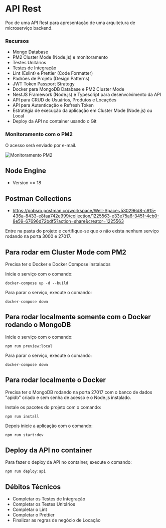 # API Rest

Poc de uma API Rest para apresentação de uma arquitetura de microserviço backend.

### Recursos
- Mongo Database
- PM2 Cluster Mode (Node.js) e monitoramento
- Testes Unitários
- Testes de Integração
- Lint (Eslint) e Prettier (Code Formatter)
- Padrões de Projeto (Design Patterns) 
- JWT Token Passport Strategy
- Docker para MongoDB Database e PM2 Cluster Mode
- NestJS Framework (Node.js) e Typescript para desenvolvimento da API
- API para CRUD de Usuários, Produtos e Locações
- API para Autenticação e Refresh Token
- Estratégia de execução da aplicação em Cluster Mode (Node.js) ou Local
- Deploy da API no container usando o Git

### Monitoramento com o PM2

O acesso será enviado por e-mail.

![Monitoramento PM2](/../main/public/images/pm2.png?raw=true "Monitoramento PM2")

## Node Engine
- Version >= 18

## Postman Collections
- https://pobsro.postman.co/workspace/Well-Space~530296d8-c915-436a-8433-e8faa742e999/collection/1225563-e33e75a6-3451-4cb0-8e59-67696d72bdf5?action=share&creator=1225563

Entre na pasta do projeto e certifique-se que o não exista nenhum serviço rodando na porta 3000 e 27017.

## Para rodar em Cluster Mode com PM2 

Precisa ter o Docker e Docker Compose instalados

Inicie o serviço com o comando:

`docker-compose up -d --build`

Para parar o serviço, execute o comando:

`docker-compose down`

## Para rodar localmente somente com o Docker rodando o MongoDB

Inicie o serviço com o comando:

`npm run preview:local`

Para parar o serviço, execute o comando:

`docker-compose down`

## Para rodar localmente o Docker

Precisa ter o MongoDB rodando na porta 27017 com o banco de dados "apidb" criado e sem senha de acesso e o Node.js instalado.

Instale os pacotes do projeto com o comando:

`npm run install`

Depois inicie a aplicação com o comando:

`npm run start:dev`

## Deploy da API no container

Para fazer o deploy da API no container, execute o comando:

`npm run deploy:api`

## Débitos Técnicos

- Completar os Testes de Integração
- Completar os Testes Unitários
- Completar o Lint
- Completar o Prettier
- Finalizar as regras de negócio de Locação


